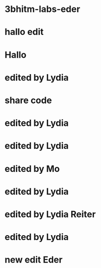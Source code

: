 # 3bhitm-labs-eder

# hallo edit

# Hallo

# edited by Lydia

# share code

# edited by Lydia

# edited by Lydia
# edited by Mo

# edited by Lydia

# edited by Lydia Reiter

# edited by Lydia

# new edit Eder
